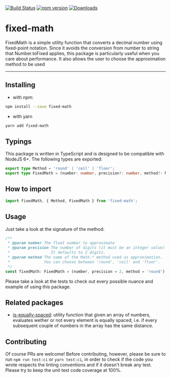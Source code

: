 [![Build Status](https://travis-ci.org/jkomyno/fixed-math.svg?branch=master)](https://travis-ci.org/jkomyno/fixed-math)
[![npm version](https://badge.fury.io/js/fixed-math.svg)](https://www.npmjs.com/package/fixed-math)
[![Downloads](https://img.shields.io/npm/dm/fixed-math.svg)](https://www.npmjs.com/package/fixed-math)

# fixed-math

FixedMath is a simple utility function that converts a decimal number using fixed-point notation.
Since it avoids the conversion from number to string that Number.toFixed applies, this package is particularly useful when you care about performance.
It also allows the user to choose the approximation method to be used

------------------------------------------------------------------------------------------------------------------------------------------------------

## Installing

- with npm:
```sh
npm install --save fixed-math
```

- with yarn
```sh
yarn add fixed-math
```

## Typings

This package is written in TypeScript and is designed to be compatible with NodeJS 6+.
The following types are exported:

```typescript
export type Method = 'round' | 'ceil' | 'floor';
export type FixedMath = (number: number, precision?: number, method?: Method) => number;
```

## How to import

```js
import fixedMath, { Method, FixedMath } from 'fixed-math';
```

## Usage

Just take a look at the signature of the method:

```typescript
/**
 * @param number The float number to approximate
 * @param precision The number of digits (it must be an integer value) after the decimal point.
 *                  It defaults to 2 digits.
 * @param method The name of the Math.* method used as approximation.
 *               You can choose between 'round', 'ceil' and 'floor'.
 */
const fixedMath: FixedMath = (number, precision = 2, method = 'round');
```

Please take a look at the tests to check out every possible nuance and example of using this package.

## Related packages

- [is-equally-spaced](https://github.com/jkomyno/is-equally-spaced): utility function that given an array of numbers, evaluates wether or not every element is equally spaced, i.e. if every subsequent couple of numbers in the array has the same distance.

## Contributing

Of course PRs are welcome! Before contributing, however, please be sure to run `npm run test:ci` or `yarn test:ci`,
in order to check if the code you wrote respects the linting conventions and if it doesn't break any test. Please
try to keep the unit test code coverage at 100%.
